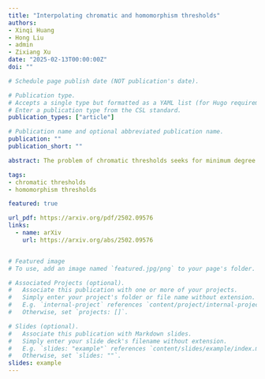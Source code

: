 ```yaml
---
title: "Interpolating chromatic and homomorphism thresholds"
authors:
- Xinqi Huang
- Hong Liu
- admin
- Zixiang Xu
date: "2025-02-13T00:00:00Z"
doi: ""

# Schedule page publish date (NOT publication's date).

# Publication type.
# Accepts a single type but formatted as a YAML list (for Hugo requirements).
# Enter a publication type from the CSL standard.
publication_types: ["article"]

# Publication name and optional abbreviated publication name.
publication: ""
publication_short: ""

abstract: The problem of chromatic thresholds seeks for minimum degree conditions that ensure dense H-free graphs to have a bounded chromatic number, or equivalently a bounded size homomorphic image. The strengthened homomorphism thresholds problem further requires that the homomorphic image itself is H-free. The purpose of this paper is two-fold. First, we define a generalized notion of threshold which encapsulates and interpolates chromatic and homomorphism thresholds via the theory of VC-dimension. Our first main result shows a smooth transition between these two thresholds when varying the restrictions on homomorphic images. In particular, we proved that for t ≥ s ≥ 3 and ε > 0, if G is an n-vertex Kₛ-free graph with VC-dimension d and δ(G) ≥ [( (s−3)(t−s+2)+1 )/( (s−2)(t−s+2)+1 ) + ε] n, then G is homomorphic to a Kₜ-free graph H with |H| = O_{s,t,d,ε}(1). Moreover, we construct graphs showing that this minimum degree condition is optimal. This extends and unifies the results of Thomassen, Łuczak and Thomassé, and Goddard, Lyle and Nikiforov, and provides a deeper insight into the cause of existences of homomorphic images with various properties. Second, we introduce the blowup threshold δ_B(H) as the infimum α such that every n-vertex maximal H-free graph G with δ(G) ≥ αn is a blowup of some F with |F| = O_{α,H}(1). This notion strengthens homomorphism thresholds. While the homomorphism thresholds for odd cycles remain unknown, we prove that δ_B(C_{2k−1}) = 1/(2k−1) for any integer k ≥ 2. This strengthens the result of Ebsen and Schacht and answers a question of Schacht, showing that—in sharp contrast to the chromatic thresholds—0 is an accumulation point for blowup thresholds. Our proofs mix tools from VC-dimension theory and an iterative refining process to find the desired homomorphic images, and draw connection to a problem concerning codes on graphs.

tags:
- chromatic thresholds
- homomorphism thresholds

featured: true

url_pdf: https://arxiv.org/pdf/2502.09576
links:
  - name: arXiv
    url: https://arxiv.org/abs/2502.09576


# Featured image
# To use, add an image named `featured.jpg/png` to your page's folder. 

# Associated Projects (optional).
#   Associate this publication with one or more of your projects.
#   Simply enter your project's folder or file name without extension.
#   E.g. `internal-project` references `content/project/internal-project/index.md`.
#   Otherwise, set `projects: []`.

# Slides (optional).
#   Associate this publication with Markdown slides.
#   Simply enter your slide deck's filename without extension.
#   E.g. `slides: "example"` references `content/slides/example/index.md`.
#   Otherwise, set `slides: ""`.
slides: example
---
```

